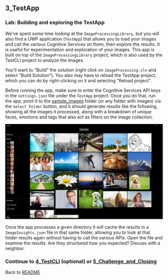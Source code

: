 ## 3_TestApp

### Lab: Building and exploring the TestApp

We've spent some time looking at the `ImageProcessingLibrary`, but you will also find a UWP application (`TestApp`) that allows you to load your images and call the various Cognitive Services on them, then explore the results. It is useful for experimentation and exploration of your images. This app is built on top of the `ImageProcessingLibrary` project, which is also used  by the TestCLI project to analyze the images. 

You'll want to "Build" the solution (right click on `ImageProcessing.sln` and select "Build Solution"). You also may have to reload the TestApp project, which you can do by right-clicking on it and selecting "Reload project". 

Before running the app, make sure to enter the Cognitive Services API keys in the `settings.json` file under the `TestApp` project. Once you do that, run the app, point it to the [sample_images](./resources/sample_images) folder (or any folder with images) via the `Select Folder` button, and it should generate results like the following, showing all the images it processed, along with a breakdown of unique faces, emotions and tags that also act as filters on the image collection.

![UWP Test App](./resources/assets/UWPTestApp.JPG)

Once the app processes a given directory it will cache the results in a `ImageInsights.json` file in that same folder, allowing you to look at that folder results again without having to call the various APIs. Open the file and examine the results. Are they structured how you expected? Discuss with a neighbor. 

### Continue to [4_TestCLI](./4_TestCLI.md) (optional) or [5_Challenge_and_Closing](./5_Challenge_and_Closing.md)




Back to [README](./0_readme.md)